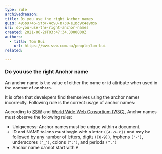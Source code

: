 ```yaml
---
type: rule
archivedreason:
title: Do you use the right Anchor names
guid: 496b9746-5fbc-4c98-b730-e1bc9c4e9bd6
uri: do-you-use-the-right-anchor-names
created: 2021-06-28T03:47:34.0000000Z
authors:
  - title: Tom Bui
    url: https://www.ssw.com.au/people/tom-bui
related:

---
```

### Do you use the right Anchor name

An anchor name is the value of either the name or id attribute when used in the context of anchors. 

It is often that developers find themselves using the anchor names incorrectly. Following rule is the correct usage of anchor names:

<!--endintro--> 

According to [SSW](https://www.ssw.com.au/ssw/) and [World Wide Web Consortium (W3C)](https://www.w3.org/TR/REC-html40/struct/links.html), Anchor names must observe the following rules: 
- Uniqueness: Anchor names must be unique within a document. 
- ID and NAME tokens must begin with a letter ```([A-Za-z])``` and may be followed by any number of letters, digits ```([0-9])```, hyphens ```("-")```, underscores ```("_")```, colons ```(":")```, and periods ```(".")```
- Anchor name cannot start with ```#```
